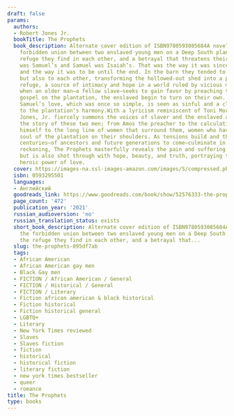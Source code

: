 ```yaml
---
draft: false
params:
  authors:
  - Robert Jones Jr.
  bookTitle: The Prophets
  book_description: Alternate cover edition of ISBN9780593085684A novel about the
    forbidden union between two enslaved young men on a Deep South plantation, the
    refuge they find in each other, and a betrayal that threatens their existence.Isaiah
    was Samuel’s and Samuel was Isaiah’s. That was the way it was since the beginning,
    and the way it was to be until the end. In the barn they tended to the animals,
    but also to each other, transforming the hollowed-out shed into a place of human
    refuge, a source of intimacy and hope in a world ruled by vicious masters. But
    when an older man—a fellow slave—seeks to gain favor by preaching the master’s
    gospel on the plantation, the enslaved begin to turn on their own. Isaiah and
    Samuel’s love, which was once so simple, is seen as sinful and a clear danger
    to the plantation’s harmony.With a lyricism reminiscent of Toni Morrison, Robert
    Jones, Jr. fiercely summons the voices of slaver and the enslaved alike to tell
    the story of these two men; from Amos the preacher to the calculating slave-master
    himself to the long line of women that surround them, women who have carried the
    soul of the plantation on their shoulders. As tensions build and the weight of
    centuries—of ancestors and future generations to come—culminate in a climactic
    reckoning, The Prophets masterfully reveals the pain and suffering of inheritance,
    but is also shot through with hope, beauty, and truth, portraying the enormous,
    heroic power of love.
  cover: https://images-na.ssl-images-amazon.com/images/S/compressed.photo.goodreads.com/books/1584823829i/52576333.jpg
  isbn: 0593295501
  languages:
  - Английский
  goodreads_link: https://www.goodreads.com/book/show/52576333-the-prophets
  page_count: '472'
  publication_year: '2021'
  russian_audioversion: 'no'
  russian_translation_status: exists
  short_book_description: Alternate cover edition of ISBN9780593085684A novel about
    the forbidden union between two enslaved young men on a Deep South plantation,
    the refuge they find in each other, and a betrayal that...
  slug: the-prophets-095df7ab
  tags:
  - African American
  - African American gay men
  - Black Gay men
  - FICTION / African American / General
  - FICTION / Historical / General
  - FICTION / Literary
  - Fiction african american & black historical
  - Fiction historical
  - Fiction historical general
  - LGBTQ+
  - Literary
  - New York Times reviewed
  - Slaves
  - Slaves fiction
  - fiction
  - historical
  - historical fiction
  - literary fiction
  - new york times bestseller
  - queer
  - romance
title: The Prophets
type: books
---
```

